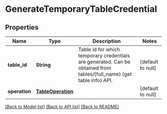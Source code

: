 # GenerateTemporaryTableCredential
## Properties

| Name | Type | Description | Notes |
|------------ | ------------- | ------------- | -------------|
| **table\_id** | **String** | Table id for which temporary credentials are generated.  Can be obtained from tables/{full_name} (get table info) API.  | [default to null] |
| **operation** | [**TableOperation**](TableOperation.md) |  | [default to null] |

[[Back to Model list]](../README.md#documentation-for-models) [[Back to API list]](../README.md#documentation-for-api-endpoints) [[Back to README]](../README.md)

